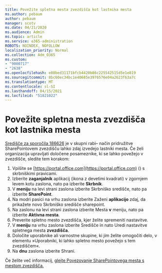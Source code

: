 ```yaml
---
title: Povežite spletna mesta zvezdišča kot lastnika mesta
ms.author: pebaum
author: pebaum
manager: scotv
ms.date: 04/21/2020
ms.audience: Admin
ms.topic: article
ms.service: o365-administration
ROBOTS: NOINDEX, NOFOLLOW
localization_priority: Normal
ms.collection: Adm_O365
ms.custom:
- "9000717"
- "2638"
ms.openlocfilehash: e08bed31171bfcb4420b86c225542515d5e1e819
ms.sourcegitcommit: 8bc60ec34bc1e40685e3976576e04a2623f63a7c
ms.translationtype: MT
ms.contentlocale: sl-SI
ms.lasthandoff: 04/15/2021
ms.locfileid: "51821022"
---
```

# <a name="associate-hub-sites-as-site-owner"></a>Povežite spletna mesta zvezdišča kot lastnika mesta

[Središče za sporočila 186626](https://admin.microsoft.com/Adminportal/Home?source=applauncher#/MessageCenter?id=MC186626) je v skupni rabi– način pridružitve SharePointovem zvezdišču lahko zdaj izvedejo lastniki mesta. Če želi organizacija upravljati določene posameznike, ki se lahko povežejo v zvezdišče, sledite tem korakom: 

1. Vpišite se [https://portal.office.com](https://portal.office.com) () s skrbniškimi pravicami.
2. Izberite **zaganjalnik** aplikacij (ikona z devetimi kvadrati) v zgornjem levem kotu zaslona, nato pa izberite **Skrbnik**.
3. V **meniju** na levi strani zaslona izberite Skrbniško središče, nato pa izberite **SharePoint**.
4. Na modri pasici na vrhu zaslona izberite Zaženi **aplikacijo** zdaj, da prikažete novo Skrbniško središče sharepoint.
5. Na zaslonu na levi strani zaslona izberite Mesta **v** meniju, nato pa izberite **Aktivna mesta**.
6. Preverite spletno mesto zvezdišča, kjer želite spremeniti nastavitve.
7. V **meniju** na vrhu zaslona izberite Središče in nato Uredi nastavitve spletnega mesta **zvezdišča**.
8. Določite uporabnike ali varnostne skupine, ki jim želite omogočiti delo, v elementu »Uporabniki, ki lahko spletno mesto povežejo s tem zvezdiščem«.
9. Na **dnu** zaslona izberite Shrani.

Če želite več informacij, [glejte Povezovanje SharePointovega mesta s mestom zvezdišča.](https://support.office.com/article/associate-a-sharepoint-site-with-a-hub-site-ae0009fd-af04-4d3d-917d-88edb43efc05) 